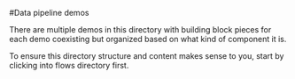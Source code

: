 #Data pipeline demos

There are multiple demos in this directory with building block pieces for each demo coexisting but organized based on what kind of component it is. 

To ensure this directory structure and content makes sense to you, start by clicking into flows directory first. 

